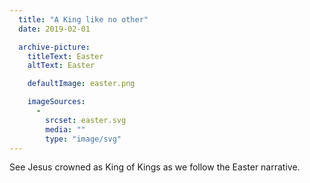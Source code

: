 ```yaml
---
  title: "A King like no other"
  date: 2019-02-01

  archive-picture:
    titleText: Easter
    altText: Easter

    defaultImage: easter.png

    imageSources:
      -
        srcset: easter.svg
        media: ""
        type: "image/svg"
---
```

See Jesus crowned as King of Kings as we follow the Easter narrative.
